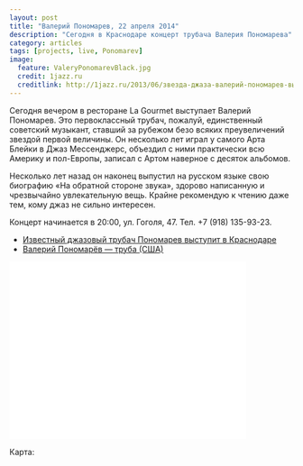```yaml
---
layout: post
title: "Валерий Пономарев, 22 апреля 2014"
description: "Сегодня в Краснодаре концерт трубача Валерия Пономарева"
category: articles
tags: [projects, live, Ponomarev]
image:
  feature: ValeryPonomarevBlack.jpg
  credit: 1jazz.ru
  creditlink: http://1jazz.ru/2013/06/звезда-джаза-валерий-пономарев-высту/
---
```


Сегодня вечером в ресторане La Gourmet выступает Валерий Пономарев.
Это первоклассный трубач, пожалуй, единственный советский музыкант, ставший за рубежом безо всяких преувеличений 
звездой первой величины. Он несколько лет играл у самого Арта Блейки в Джаз Мессенджерс, объездил с ними практически всю Америку 
и пол-Европы, записал с Артом наверное с десяток альбомов. 

Несколько лет назад он наконец выпустил на русском языке свою биографию «На обратной стороне звука», здорово написанную 
и чрезвычайно увлекательную вещь. Крайне рекомендую к чтению даже тем, кому джаз не сильно интересен.

Концерт начинается в 20:00, ул. Гоголя, 47. Тел. +7 (918) 135-93-23. 

* [Известный джазовый трубач Пономарев выступит в Краснодаре](http://www.yugopolis.ru/news/culture/2014/04/07/66614/djaz-koncerty)
* [Валерий Пономарёв — труба (США)](http://jazztravelclub.ru/?p=2089)
 
<iframe width="420" height="315" src="//www.youtube.com/embed/BET4zwGExyQ" frameborder="0" allowfullscreen="allowfullscreen"></iframe>

Карта:

<script type="text/javascript" charset="utf-8" src="//api-maps.yandex.ru/services/constructor/1.0/js/?sid=MpfU45ulO8_jHJRDsclLeBeF4dsjCDCX&width=600&height=450"></script>
